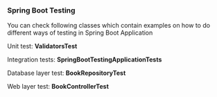 ### Spring Boot Testing


You can check following classes which contain examples on how to do different ways of testing in Spring Boot Application

Unit test: **ValidatorsTest**

Integration tests: **SpringBootTestingApplicationTests**

Database layer test: **BookRepositoryTest**

Web layer test: **BookControllerTest**
